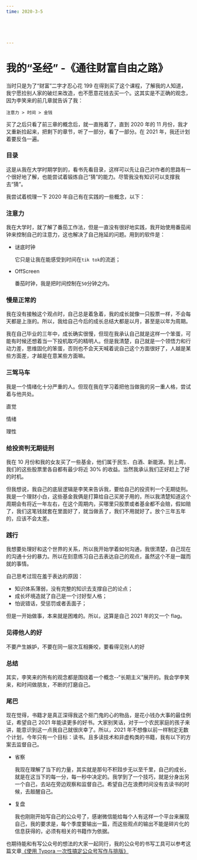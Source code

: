 ```yaml
---
time: 2020-3-5





---
```




# 我的“圣经” -《通往财富自由之路》



当时只是为了“财富”二字才忍心花 199 在得到买了这个课程，了解我的人知道，我宁愿捡别人家的破烂来改造，也不愿意花钱去买一个。这其实是不正确的观念，因为李笑来的前几章就告诉了我：

```
注意力 > 时间 > 金钱
```

买了之后只看了前三章的概念后，就一直拖着了，直到 2020 年的 11 月份，我才又重新捡起来，把剩下的章节，听了一部分，看了一部分。在 2021 年，我还计划着要反刍一遍。

### 目录

这是从我在大学时期学到的，看书先看目录，这样可以先让自己对作者的思路有一个很好地了解，也能尝试着锻炼自己“猜”的能力。尽管我没有知识可以支撑我去“猜”。



我尝试着梳理一下 2020 年自己有在实践的一些概念，以下：

### 注意力

我在大学时，就了解了番茄工作法，但是一直没有很好地实践，我开始使用番茄闹钟来控制自己的注意力，这也解决了自己拖延的问题。用到的软件是：

- 谜底时钟

  它只是让我在能感受到时间在`tik tok`的流逝；

- OffScreen

  番茄时钟，我是把时间控制在`50`分钟之内。

### 慢是正常的

我在没有接触这个观点时，自己总是着急着，我的成长就像一只股票一样，不会每天都是上涨的。所以，我给自己今后的成长总结大都是以月，甚至是以年为周期。

我在自己毕业的三年中，成长确实很慢，但现在我承认自己就是这样一个笨蛋，可能有时候还想着当一下投机取巧的精明人。但是我清楚，自己就是一个领悟力和行动力差，思维固化的笨蛋，否则也不会天天喊着说自己这个方面很好了，人越是某些方面差，才越是在意某些方面嘛。

### 三驾马车

我是一个情绪化十分严重的人。但现在我在学习着把他当做我的另一重人格，尝试着与他共处。

直觉

情绪

理性

### 给投资判无期徒刑

我在 10 月份和我的女友买了一些基金，他们属于民生、白酒、新能源。到上周，我们的这些股票里各自都有最少将近 30% 的收益。当然我承认我们正好赶上了好的时机。

但我想说，我自己的底层逻辑是李笑来告诉我，要给自己的投资判一个无期徒刑。我是一个理财小白，这些基金我俩是打算给自己买房子用的，所以我清楚知道这个周期会有将近一年左右，在这个周期内，买哪里只股票或者基金都不会赔，假如赔了，我们这笔钱就套在里面好了，就当做丢了，我们不用就好了。放个三年五年的，应该不会太差。

### 践行

我想要处理好和这个世界的关系，所以我开始学着如何沟通，我很清楚，自己现在的沟通十分的暴力。所以在刻意练习自己去表达自己的观点，虽然这个不是一蹴而就的事情。

自己思考过现在羞于表达的原因：

- 知识体系薄弱，没有完整的知识去支撑自己的论点；
- 成长坏境造就了自己是一个讨好型人格；
- 怕说错话，受惩罚或者丢面子；

但是一开始做事，本来就是困难的。所以，这算是自己 2021 年的又一个 flag。

### 见得他人的好

不要产生嫉妒，不要在同一层次互相撕咬，要看得见别人的好

### 总结

其实，李笑来的所有的观念都是围绕着一个概念--“长期主义”展开的。我会学李笑来，和时间做朋友，不断的打磨自己。



### 尾巴

现在觉得，书籍才是真正深得我这个抠门鬼的心的物品，是花小钱办大事的最佳例证，希望自己 2021 年能读更多的好书。大家别笑话，对于一个农民家庭的孩子来讲，能意识到这一点我自己就很庆幸了。所以，2021 年不想像以前一样制定无数个计划，今年只有一个目标：读书。且多读技术和非虚构类的书籍，我有以下的方案去监督自己。

- 省察

  我现在理解了当下的力量，其实就是那句不积跬步无以至千里，自己的成长，就是在这当下的每一分，每一秒中决定的。我学到了一个技巧，就是分身出另一个自己，去站在旁边观察和监督自己。希望自己在浪费时间没有去读书的时候，去敲醒自己。

- 复盘

  我也刚刚开始写自己的公众号了，感谢微信能给每个人有这样一个平台来展现自己，我的要求是，每个季度要输出一篇，而这些观点的输出不能是碎片化的信息获得的，必须有相关的书籍作为依据。

也期待能和有写公众号的想法的大家一起同行，我的公众号的书写工具可以参考这篇文章[《使用 Typora 一次性搞定公众号写作与排版》](https://sspai.com/post/40524)